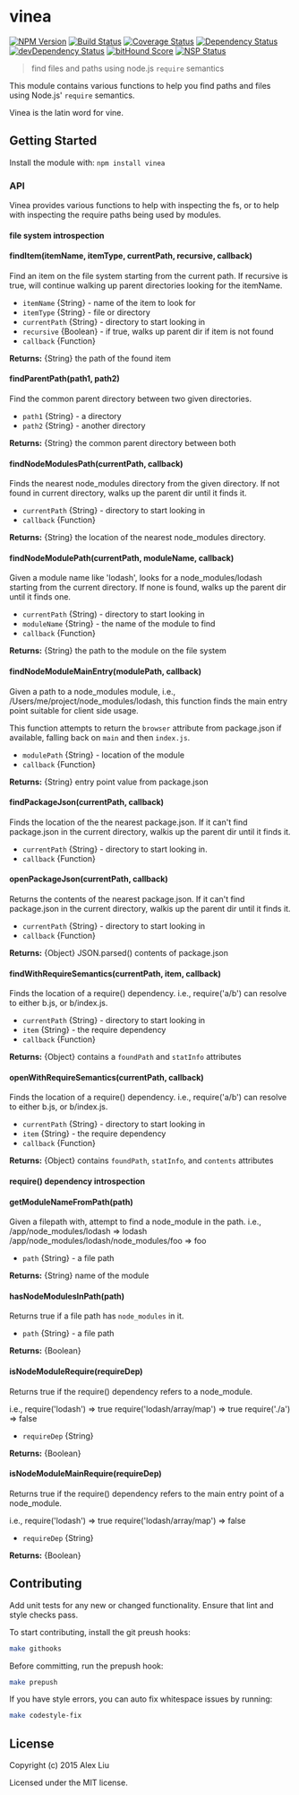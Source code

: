 # vinea

[![NPM Version](https://img.shields.io/npm/v/vinea.svg)](https://npmjs.org/package/vinea)
[![Build Status](https://travis-ci.org/DonutEspresso/vinea.svg?branch=master)](https://travis-ci.org/DonutEspresso/vinea)
[![Coverage Status](https://coveralls.io/repos/DonutEspresso/vinea/badge.svg?branch=master)](https://coveralls.io/r/DonutEspresso/vinea?branch=master)
[![Dependency Status](https://david-dm.org/DonutEspresso/vinea.svg)](https://david-dm.org/DonutEspresso/vinea)
[![devDependency Status](https://david-dm.org/DonutEspresso/vinea/dev-status.svg)](https://david-dm.org/DonutEspresso/vinea#info=devDependencies)
[![bitHound Score](https://www.bithound.io/github/DonutEspresso/vinea/badges/score.svg)](https://www.bithound.io/github/DonutEspresso/vinea/master)
[![NSP Status](https://img.shields.io/badge/NSP%20status-no%20vulnerabilities-green.svg)](https://travis-ci.org/DonutEspresso/vinea)

> find files and paths using node.js `require` semantics

This module contains various functions to help you find paths and files using
Node.js' `require` semantics.

Vinea is the latin word for vine.

## Getting Started

Install the module with: `npm install vinea`

### API

Vinea provides various functions to help with inspecting the fs, or to help
with inspecting the require paths being used by modules.

#### file system introspection

#### findItem(itemName, itemType, currentPath, recursive, callback)

Find an item on the file system starting from the current path. If recursive is
true, will continue walking up parent directories looking for the itemName.

* `itemName` {String} - name of the item to look for
* `itemType` {String} - file or directory
* `currentPath` {String} - directory to start looking in
* `recursive` {Boolean} - if true, walks up parent dir if item is not found
* `callback` {Function}

**Returns:** {String} the path of the found item


#### findParentPath(path1, path2)

Find the common parent directory between two given directories.

* `path1` {String} - a directory
* `path2` {String} - another directory

**Returns:** {String} the common parent directory between both


#### findNodeModulesPath(currentPath, callback)

Finds the nearest node_modules directory from the given directory. If not found
in current directory, walks up the parent dir until it finds it.

* `currentPath` {String} - directory to start looking in
* `callback` {Function}

**Returns:** {String} the location of the nearest node_modules directory.


#### findNodeModulePath(currentPath, moduleName, callback)

Given a module name like 'lodash', looks for a node_modules/lodash starting from
the current directory. If none is found, walks up the parent dir until it finds
one.

* `currentPath` {String) - directory to start looking in
* `moduleName` {String} - the name of the module to find
* `callback` {Function}

**Returns:** {String} the path to the module on the file system


#### findNodeModuleMainEntry(modulePath, callback)

Given a path to a node_modules module, i.e., /Users/me/project/node_modules/lodash,
this function finds the main entry point suitable for client side usage.

This function attempts to return the `browser` attribute from package.json if
available, falling back on `main` and then `index.js`.

* `modulePath` {String} - location of the module
* `callback` {Function}

**Returns:** {String} entry point value from package.json


#### findPackageJson(currentPath, callback)

Finds the location of the the nearest package.json. If it can't find package.json
in the current directory, walkis up the parent dir until it finds it.

* `currentPath` {String} - directory to start looking in.
* `callback` {Function}


#### openPackageJson(currentPath, callback)

Returns the contents of the nearest package.json. If it can't find package.json
in the current directory, walkis up the parent dir until it finds it.

* `currentPath` {String} - directory to start looking in
* `callback` {Function}

**Returns:** {Object} JSON.parsed() contents of package.json


#### findWithRequireSemantics(currentPath, item, callback)

Finds the location of a require() dependency. i.e., require('a/b') can resolve
to either b.js, or b/index.js.

* `currentPath` {String} - directory to start looking in
* `item` {String} - the require dependency
* `callback` {Function}

**Returns:** {Object} contains a `foundPath` and `statInfo` attributes


#### openWithRequireSemantics(currentPath, callback)

Finds the location of a require() dependency. i.e., require('a/b') can resolve
to either b.js, or b/index.js.

* `currentPath` {String} - directory to start looking in
* `item` {String} - the require dependency
* `callback` {Function}

**Returns:** {Object} contains `foundPath`, `statInfo`, and `contents` attributes


#### require() dependency introspection

#### getModuleNameFromPath(path)

Given a filepath with, attempt to find a node_module in the path.
i.e., /app/node_modules/lodash => lodash
      /app/node_modules/lodash/node_modules/foo => foo

* `path` {String} - a file path

**Returns:** {String} name of the module


#### hasNodeModulesInPath(path)

Returns true if a file path has `node_modules` in it.

* `path` {String} - a file path

**Returns:** {Boolean}


#### isNodeModuleRequire(requireDep)

Returns true if the require() dependency refers to a node_module.

i.e., require('lodash') => true
      require('lodash/array/map') => true
      require('./a')    => false

* `requireDep` {String}

**Returns:** {Boolean}


#### isNodeModuleMainRequire(requireDep)

Returns true if the require() dependency refers to the main entry point of a
node_module.

i.e., require('lodash') => true
      require('lodash/array/map') => false

* `requireDep` {String}

**Returns:** {Boolean}



## Contributing

Add unit tests for any new or changed functionality. Ensure that lint and style
checks pass.

To start contributing, install the git preush hooks:

```sh
make githooks
```

Before committing, run the prepush hook:

```sh
make prepush
```

If you have style errors, you can auto fix whitespace issues by running:

```sh
make codestyle-fix
```

## License

Copyright (c) 2015 Alex Liu

Licensed under the MIT license.

